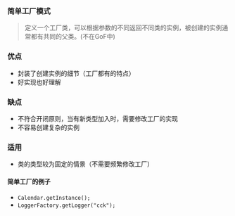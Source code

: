 ### 简单工厂模式
> 定义一个工厂类，可以根据参数的不同返回不同类的实例，被创建的实例通常都有共同的父类。(不在GoF中)

### 优点

* 封装了创建实例的细节（工厂都有的特点）
* 好实现也好理解

### 缺点

* 不符合开闭原则，当有新类型加入时，需要修改工厂的实现
* 不容易创建复杂的实例

### 适用

* 类的类型较为固定的情景（不需要频繁修改工厂）

#### 简单工厂的例子

*  `Calendar.getInstance();`
*  `LoggerFactory.getLogger("cck");`